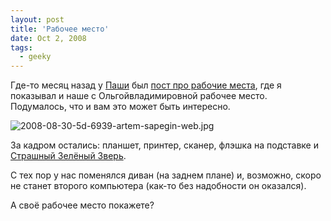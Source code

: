 ```yaml
---
layout: post
title: 'Рабочее место'
date: Oct 2, 2008
tags:
  - geeky
---
```


Где-то месяц назад у [Паши](http://pavel-kosenko.livejournal.com/) был [пост про рабочие места](http://pavel-kosenko.livejournal.com/59566.html), где я показывал и наше с Ольгойвладимировной рабочее место. Подумалось, что и вам это может быть интересно.

![2008-08-30-5d-6939-artem-sapegin-web.jpg](upload://2008-08-30-5d-6939-artem-sapegin-web.jpg)

<!--more-->

За кадром остались: планшет, принтер, сканер, флэшка на подставке и [Страшный Зелёный Зверь](http://birdwatcher.ru/blog/1976/).

С тех пор у нас поменялся диван (на заднем плане) и, возможно, скоро не станет второго компьютера (как-то без надобности он оказался).

А своё рабочее место покажете?
